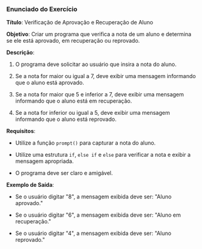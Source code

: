 ### Enunciado do Exercício
 
**Título**: Verificação de Aprovação e Recuperação de Aluno
 
**Objetivo**: Criar um programa que verifica a nota de um aluno e determina se ele está aprovado, em recuperação ou reprovado.
 
**Descrição**:

1. O programa deve solicitar ao usuário que insira a nota do aluno.

2. Se a nota for maior ou igual a 7, deve exibir uma mensagem informando que o aluno está aprovado.

3. Se a nota for maior que 5 e inferior a 7, deve exibir uma mensagem informando que o aluno está em recuperação.

4. Se a nota for inferior ou igual a 5, deve exibir uma mensagem informando que o aluno está reprovado.
 
**Requisitos**:

- Utilize a função `prompt()` para capturar a nota do aluno.

- Utilize uma estrutura `if`, `else if` e `else` para verificar a nota e exibir a mensagem apropriada.

- O programa deve ser claro e amigável.
 
**Exemplo de Saída**:

- Se o usuário digitar "8", a mensagem exibida deve ser: "Aluno aprovado."

- Se o usuário digitar "6", a mensagem exibida deve ser: "Aluno em recuperação."

- Se o usuário digitar "4", a mensagem exibida deve ser: "Aluno reprovado."
 